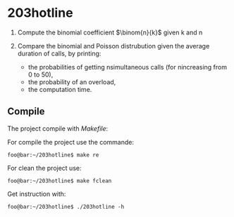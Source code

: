 # 203hotline

1. Compute the binomial coefficient $\binom{n}{k}$ given k and n

2. Compare the binomial and Poisson distrubution given the average duration of calls, by printing:
   - the probabilities of getting nsimultaneous calls (for nincreasing from 0 to 50),
   - the probability of an overload,
   - the computation time.

## Compile

The project compile with *Makefile*:

For compile the project use the commande:

```console
foo@bar:~/203hotline$ make re
```

For clean the project use:

```console
foo@bar:~/203hotline$ make fclean
```

Get instruction with:


```console
foo@bar:~/203hotline$ ./203hotline -h
```

